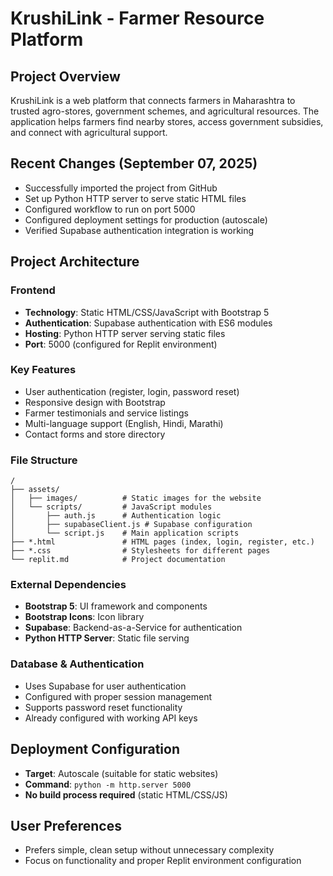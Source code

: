 # KrushiLink - Farmer Resource Platform

## Project Overview
KrushiLink is a web platform that connects farmers in Maharashtra to trusted agro-stores, government schemes, and agricultural resources. The application helps farmers find nearby stores, access government subsidies, and connect with agricultural support.

## Recent Changes (September 07, 2025)
- Successfully imported the project from GitHub
- Set up Python HTTP server to serve static HTML files
- Configured workflow to run on port 5000
- Configured deployment settings for production (autoscale)
- Verified Supabase authentication integration is working

## Project Architecture

### Frontend
- **Technology**: Static HTML/CSS/JavaScript with Bootstrap 5
- **Authentication**: Supabase authentication with ES6 modules
- **Hosting**: Python HTTP server serving static files
- **Port**: 5000 (configured for Replit environment)

### Key Features
- User authentication (register, login, password reset)
- Responsive design with Bootstrap
- Farmer testimonials and service listings
- Multi-language support (English, Hindi, Marathi)
- Contact forms and store directory

### File Structure
```
/
├── assets/
│   ├── images/          # Static images for the website
│   └── scripts/         # JavaScript modules
│       ├── auth.js      # Authentication logic
│       ├── supabaseClient.js # Supabase configuration
│       └── script.js    # Main application scripts
├── *.html               # HTML pages (index, login, register, etc.)
├── *.css                # Stylesheets for different pages
└── replit.md            # Project documentation
```

### External Dependencies
- **Bootstrap 5**: UI framework and components
- **Bootstrap Icons**: Icon library
- **Supabase**: Backend-as-a-Service for authentication
- **Python HTTP Server**: Static file serving

### Database & Authentication
- Uses Supabase for user authentication
- Configured with proper session management
- Supports password reset functionality
- Already configured with working API keys

## Deployment Configuration
- **Target**: Autoscale (suitable for static websites)
- **Command**: `python -m http.server 5000`
- **No build process required** (static HTML/CSS/JS)

## User Preferences
- Prefers simple, clean setup without unnecessary complexity
- Focus on functionality and proper Replit environment configuration